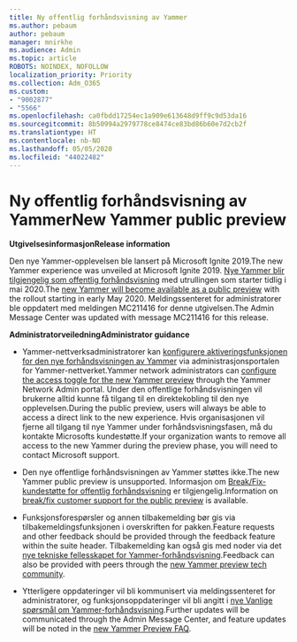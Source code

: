 ```yaml
---
title: Ny offentlig forhåndsvisning av Yammer
ms.author: pebaum
author: pebaum
manager: mnirkhe
ms.audience: Admin
ms.topic: article
ROBOTS: NOINDEX, NOFOLLOW
localization_priority: Priority
ms.collection: Adm_O365
ms.custom:
- "9002877"
- "5566"
ms.openlocfilehash: ca0fbdd17254ec1a909e613648d9ff9c9d53da16
ms.sourcegitcommit: 8b50994a2979778ce8474ce83bd86b60e7d2cb2f
ms.translationtype: HT
ms.contentlocale: nb-NO
ms.lasthandoff: 05/05/2020
ms.locfileid: "44022482"
---
```

# <a name="new-yammer-public-preview"></a><span data-ttu-id="0b3a3-102">Ny offentlig forhåndsvisning av Yammer</span><span class="sxs-lookup"><span data-stu-id="0b3a3-102">New Yammer public preview</span></span>

<span data-ttu-id="0b3a3-103">**Utgivelsesinformasjon**</span><span class="sxs-lookup"><span data-stu-id="0b3a3-103">**Release information**</span></span>

<span data-ttu-id="0b3a3-104">Den nye Yammer-opplevelsen ble lansert på Microsoft Ignite 2019.</span><span class="sxs-lookup"><span data-stu-id="0b3a3-104">The new Yammer experience was unveiled at Microsoft Ignite 2019.</span></span> <span data-ttu-id="0b3a3-105">[Nye Yammer blir tilgjengelig som offentlig forhåndsvisning](https://docs.microsoft.com/yammer/get-started-with-yammer/newyammer-faq) med utrullingen som starter tidlig i mai 2020.</span><span class="sxs-lookup"><span data-stu-id="0b3a3-105">The [new Yammer will become available as a public preview](https://docs.microsoft.com/yammer/get-started-with-yammer/newyammer-faq) with the rollout starting in early May 2020.</span></span> <span data-ttu-id="0b3a3-106">Meldingssenteret for administratorer ble oppdatert med meldingen MC211416 for denne utgivelsen.</span><span class="sxs-lookup"><span data-stu-id="0b3a3-106">The Admin Message Center was updated with message MC211416 for this release.</span></span>

<span data-ttu-id="0b3a3-107">**Administratorveiledning**</span><span class="sxs-lookup"><span data-stu-id="0b3a3-107">**Administrator guidance**</span></span>

- <span data-ttu-id="0b3a3-108">Yammer-nettverksadministratorer kan [konfigurere aktiveringsfunksjonen for den nye forhåndsvisningen av Yammer](https://docs.microsoft.com/yammer/get-started-with-yammer/administrative-settings-opt-in-newyammer) via administrasjonsportalen for Yammer-nettverket.</span><span class="sxs-lookup"><span data-stu-id="0b3a3-108">Yammer network administrators can [configure the access toggle for the new Yammer preview](https://docs.microsoft.com/yammer/get-started-with-yammer/administrative-settings-opt-in-newyammer) through the Yammer Network Admin portal.</span></span> <span data-ttu-id="0b3a3-109">Under den offentlige forhåndsvisningen vil brukerne alltid kunne få tilgang til en direktekobling til den nye opplevelsen.</span><span class="sxs-lookup"><span data-stu-id="0b3a3-109">During the public preview, users will always be able to access a direct link to the new experience.</span></span> <span data-ttu-id="0b3a3-110">Hvis organisasjonen vil fjerne all tilgang til nye Yammer under forhåndsvisningsfasen, må du kontakte Microsofts kundestøtte.</span><span class="sxs-lookup"><span data-stu-id="0b3a3-110">If your organization wants to remove all access to the new Yammer during the preview phase, you will need to contact Microsoft support.</span></span>

- <span data-ttu-id="0b3a3-111">Den nye offentlige forhåndsvisningen av Yammer støttes ikke.</span><span class="sxs-lookup"><span data-stu-id="0b3a3-111">The new Yammer public preview is unsupported.</span></span> <span data-ttu-id="0b3a3-112">Informasjon om [Break/Fix-kundestøtte for offentlig forhåndsvisning](https://docs.microsoft.com/yammer/get-started-with-yammer/newyammer-faq#yammer-preview-customer-support) er tilgjengelig.</span><span class="sxs-lookup"><span data-stu-id="0b3a3-112">Information on [break/fix customer support for the public preview](https://docs.microsoft.com/yammer/get-started-with-yammer/newyammer-faq#yammer-preview-customer-support) is available.</span></span>

- <span data-ttu-id="0b3a3-113">Funksjonsforespørsler og annen tilbakemelding bør gis via tilbakemeldingsfunksjonen i overskriften for pakken.</span><span class="sxs-lookup"><span data-stu-id="0b3a3-113">Feature requests and other feedback should be provided through the feedback feature within the suite header.</span></span> <span data-ttu-id="0b3a3-114">Tilbakemelding kan også gis med noder via det [nye tekniske fellesskapet for Yammer-forhåndsvisning](https://techcommunity.microsoft.com/t5/new-yammer-preview/bd-p/NewYammerPreview).</span><span class="sxs-lookup"><span data-stu-id="0b3a3-114">Feedback can also be provided with peers through the [new Yammer preview tech community](https://techcommunity.microsoft.com/t5/new-yammer-preview/bd-p/NewYammerPreview).</span></span>

- <span data-ttu-id="0b3a3-115">Ytterligere oppdateringer vil bli kommunisert via meldingssenteret for administratorer, og funksjonsoppdateringer vil bli angitt i [nye Vanlige spørsmål om Yammer-forhåndsvisning](https://docs.microsoft.com/yammer/get-started-with-yammer/newyammer-faq).</span><span class="sxs-lookup"><span data-stu-id="0b3a3-115">Further updates will be communicated through the Admin Message Center, and feature updates will be noted in the [new Yammer Preview FAQ](https://docs.microsoft.com/yammer/get-started-with-yammer/newyammer-faq).</span></span>
